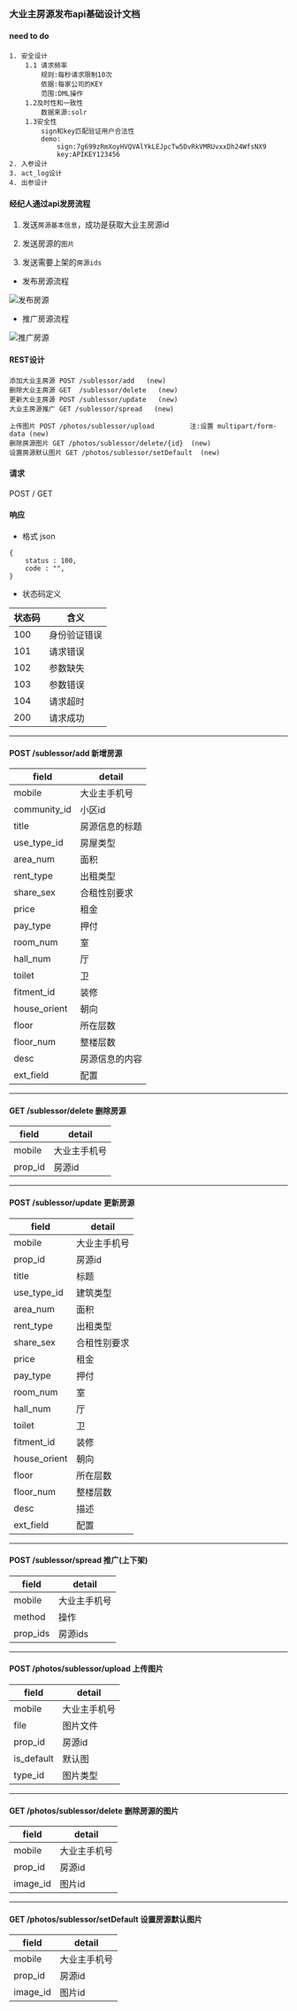 ### 大业主房源发布api基础设计文档

#### need to do

```
1. 安全设计
    1.1 请求频率 
        规则:每秒请求限制10次
        依据:每家公司的KEY
        范围:DML操作
    1.2及时性和一致性
        数据来源:solr
    1.3安全性
        sign和key匹配验证用户合法性
        demo:
            sign:7g699zRmXoyHVQVAlYkLEJpcTw5DvRkVMRUvxxDh24WfsNX9
            key:APIKEY123456
2. 入参设计
3. act_log设计
4. 出参设计
```

#### 经纪人通过api发房流程

1. 发送`房源基本信息`，成功是获取大业主房源id
2. 发送房源的`图片`

3. 发送需要上架的`房源ids`

* 发布房源流程

![发布房源](sublessor_rent_save_process.png)

* 推广房源流程

![推广房源](sublessor_rent_publish_process.png)


#### REST设计

```
添加大业主房源 POST /sublessor/add   (new)
删除大业主房源 GET  /sublessor/delete   (new)
更新大业主房源 POST /sublessor/update   (new)
大业主房源推广 GET /sublessor/spread   (new)

上传图片 POST /photos/sublessor/upload         注:设置 multipart/form-data (new)
删除房源图片 GET /photos/sublessor/delete/{id}  (new)
设置房源默认图片 GET /photos/sublessor/setDefault  (new)
```

#### 请求

POST / GET

#### 响应

* 格式 json

```
{
    status : 100,
    code : "",
}
```

* 状态码定义

状态码 | 含义
--- | ---
100 | 身份验证错误
101 | 请求错误
102 | 参数缺失
103 | 参数错误
104 | 请求超时
200 | 请求成功

---

#### POST /sublessor/add 新增房源

field | detail
--- | ---
mobile | 大业主手机号
community_id | 小区id
title | 房源信息的标题
use_type_id | 房屋类型
area_num | 面积
rent_type | 出租类型
share_sex | 合租性别要求
price | 租金
pay_type | 押付
room_num | 室
hall_num | 厅
toilet | 卫
fitment_id | 装修
house_orient | 朝向
floor | 所在层数
floor_num | 整楼层数
desc | 房源信息的内容
ext_field | 配置


---

#### GET  /sublessor/delete 删除房源

field | detail
--- | ---
mobile | 大业主手机号
prop_id | 房源id


---

#### POST /sublessor/update 更新房源

field | detail
--- | ---
mobile | 大业主手机号
prop_id | 房源id
title | 标题
use_type_id | 建筑类型
area_num | 面积
rent_type | 出租类型
share_sex | 合租性别要求
price | 租金
pay_type | 押付
room_num | 室
hall_num | 厅
toilet | 卫
fitment_id | 装修
house_orient | 朝向
floor | 所在层数
floor_num | 整楼层数
desc | 描述
ext_field | 配置


---

#### POST /sublessor/spread  推广(上下架)

field | detail
--- | ---
mobile | 大业主手机号
method | 操作
prop_ids | 房源ids


---

#### POST /photos/sublessor/upload 上传图片

field | detail
--- | ---
mobile | 大业主手机号
file | 图片文件
prop_id | 房源id
is_default | 默认图
type_id | 图片类型


---

#### GET /photos/sublessor/delete 删除房源的图片

field | detail
--- | ---
mobile | 大业主手机号
prop_id | 房源id
image_id | 图片id


---

#### GET /photos/sublessor/setDefault 设置房源默认图片

field | detail
--- | ---
mobile | 大业主手机号
prop_id | 房源id
image_id | 图片id



